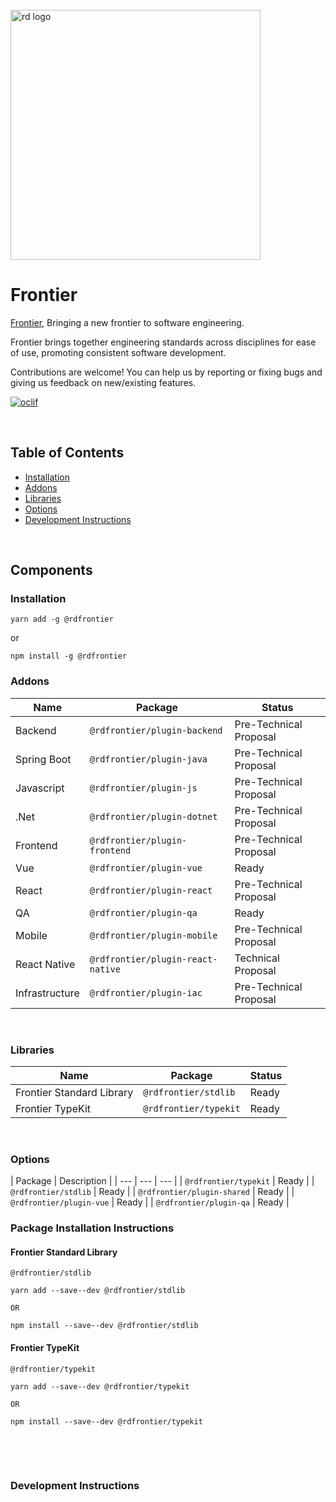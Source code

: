 
<div align="left">
  <br/>
  <a href="https://www.realdecoy.com/jamaica/" title="REALDECOY">
    <img width=400px src="https://www.realdecoy.com/wp-content/uploads/2019/02/Realdecoy-logo-transparent.png" alt="rd logo">
  </a>
  <br/>
</div>

# Frontier  

[Frontier](https://github.com/realdecoy/frontier),  Bringing a new frontier to software engineering. 

Frontier brings together engineering standards across disciplines for ease of use, promoting consistent software development.  

Contributions are welcome! You can help us by reporting or fixing bugs and giving us feedback on new/existing features.


[![oclif](https://img.shields.io/badge/cli-oclif-brightgreen.svg)](https://oclif.io)


&nbsp;
&nbsp;
&nbsp;
<!-- custom-toc -->
## Table of Contents

* [Installation](#install)
* [Addons](#addons)
* [Libraries](#libraries)
* [Options](#options)
* [Development Instructions](#Development)
<!-- custom-tocstop -->

&nbsp;
&nbsp;
&nbsp;


## Components

###  Installation
```
yarn add -g @rdfrontier
```
or 

```
npm install -g @rdfrontier
```

### Addons

| Name | Package | Status | 
| --- | --- | --- |
| Backend           | `@rdfrontier/plugin-backend`      | Pre-Technical Proposal |
| Spring Boot       | `@rdfrontier/plugin-java`         | Pre-Technical Proposal |
| Javascript        | `@rdfrontier/plugin-js`           | Pre-Technical Proposal |
| .Net              | `@rdfrontier/plugin-dotnet`       | Pre-Technical Proposal |
| Frontend          | `@rdfrontier/plugin-frontend`     | Pre-Technical Proposal |
| Vue               | `@rdfrontier/plugin-vue`          | Ready                  |
| React             | `@rdfrontier/plugin-react`        | Pre-Technical Proposal |
| QA                | `@rdfrontier/plugin-qa`           | Ready                  |
| Mobile            | `@rdfrontier/plugin-mobile`       | Pre-Technical Proposal |
| React Native      | `@rdfrontier/plugin-react-native` | Technical Proposal     |
| Infrastructure    | `@rdfrontier/plugin-iac`          | Pre-Technical Proposal |

&nbsp;
&nbsp;

### Libraries

| Name | Package | Status | 
| --- | --- | --- |
| Frontier Standard Library  | `@rdfrontier/stdlib`      | Ready |
| Frontier TypeKit           | `@rdfrontier/typekit`       | Ready |

&nbsp;
&nbsp;
&nbsp;


### Options
| Package | Description | 
| --- | --- | --- |
| `@rdfrontier/typekit`             | Ready |
| `@rdfrontier/stdlib`              | Ready |
| `@rdfrontier/plugin-shared`       | Ready |
| `@rdfrontier/plugin-vue`          | Ready |
| `@rdfrontier/plugin-qa`           | Ready |

### Package Installation Instructions 

#### Frontier Standard Library
`@rdfrontier/stdlib` 

```
yarn add --save--dev @rdfrontier/stdlib

OR

npm install --save--dev @rdfrontier/stdlib
```

#### Frontier TypeKit
`@rdfrontier/typekit` 

```
yarn add --save--dev @rdfrontier/typekit

OR

npm install --save--dev @rdfrontier/typekit
```

&nbsp;
&nbsp;
&nbsp;

&nbsp;
&nbsp;
&nbsp;

### Development Instructions 

&nbsp;
&nbsp;
&nbsp;